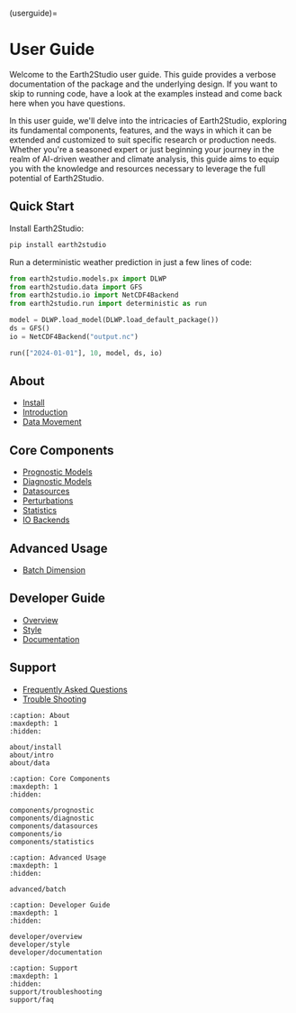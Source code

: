 (userguide)=

# User Guide

Welcome to the Earth2Studio user guide.
This guide provides a verbose documentation of the package and the underlying
design.
If you want to skip to running code, have a look at the examples instead
and come back here when you have questions.

In this user guide, we'll delve into the intricacies of Earth2Studio,
exploring its fundamental components, features, and the ways in which
it can be extended and customized to suit specific research or production needs.
Whether you're a seasoned expert or just beginning your journey in the realm of
AI-driven weather and climate analysis, this guide aims to equip you with the knowledge
and resources necessary to leverage the full potential of Earth2Studio.

## Quick Start

Install Earth2Studio:

```bash
pip install earth2studio
```

Run a deterministic weather prediction in just a few lines of code:

```python
from earth2studio.models.px import DLWP
from earth2studio.data import GFS
from earth2studio.io import NetCDF4Backend
from earth2studio.run import deterministic as run

model = DLWP.load_model(DLWP.load_default_package())
ds = GFS()
io = NetCDF4Backend("output.nc")

run(["2024-01-01"], 10, model, ds, io)
```

## About

- [Install](about/install)
- [Introduction](about/intro)
- [Data Movement](about/data)

## Core Components

- [Prognostic Models](components/prognostic)
- [Diagnostic Models](components/diagnostic)
- [Datasources](components/datasources)
- [Perturbations](components/perturbation)
- [Statistics](components/statistics)
- [IO Backends](components/io)

## Advanced Usage

- [Batch Dimension](advanced/batch)

## Developer Guide

- [Overview](developer/overview)
- [Style](developer/style)
- [Documentation](developer/documentation)

## Support

- [Frequently Asked Questions](support/faq)
- [Trouble Shooting](support/troubleshooting)

```{toctree}
:caption: About
:maxdepth: 1
:hidden:

about/install
about/intro
about/data

```

```{toctree}
:caption: Core Components
:maxdepth: 1
:hidden:

components/prognostic
components/diagnostic
components/datasources
components/io
components/statistics
```

```{toctree}
:caption: Advanced Usage
:maxdepth: 1
:hidden:

advanced/batch

```

```{toctree}
:caption: Developer Guide
:maxdepth: 1
:hidden:

developer/overview
developer/style
developer/documentation
```

```{toctree}
:caption: Support
:maxdepth: 1
:hidden:
support/troubleshooting
support/faq
```
